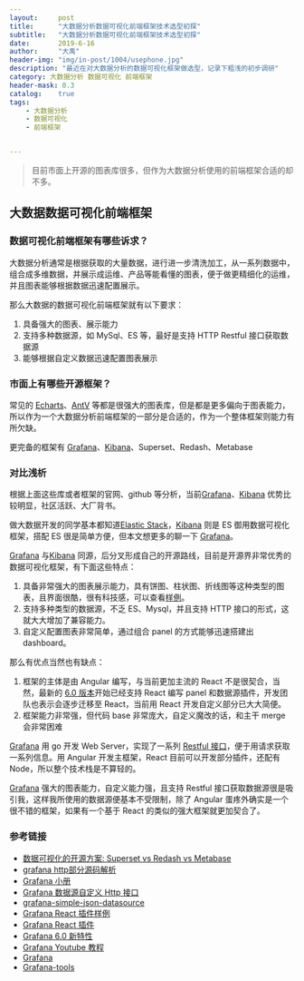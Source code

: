 ```yaml
---
layout:     post
title:      "大数据分析数据可视化前端框架技术选型初探"
subtitle:   "大数据分析数据可视化前端框架技术选型初探"
date:       2019-6-16
author:     "大禹"
header-img: "img/in-post/1004/usephone.jpg"
description: "最近在对大数据分析的数据可视化框架做选型，记录下粗浅的初步调研"
category: 大数据分析 数据可视化 前端框架
header-mask: 0.3
catalog:    true
tags:
    - 大数据分析
	- 数据可视化
	- 前端框架


---
```


> 目前市面上开源的图表库很多，但作为大数据分析使用的前端框架合适的却不多。

## 大数据数据可视化前端框架

### 数据可视化前端框架有哪些诉求？

大数据分析通常是根据获取的大量数据，进行进一步清洗加工，从一系列数据中，组合成多维数据，并展示成运维、产品等能看懂的图表，便于做更精细化的运维，并且图表能够根据数据迅速配置展示。

那么大数据的数据可视化前端框架就有以下要求：

1. 具备强大的图表、展示能力
2. 支持多种数据源，如 MySql、ES 等，最好是支持 HTTP Restful  接口获取数据源
3. 能够根据自定义数据迅速配置图表展示

### 市面上有哪些开源框架？

常见的 [Echarts](https://echarts.baidu.com/)、[AntV](https://antv.alipay.com/zh-cn/index.html) 等都是很强大的图表库，但是都是更多偏向于图表能力，所以作为一个大数据分析前端框架的一部分是合适的，作为一个整体框架则能力有所欠缺。

更完备的框架有 [Grafana](https://grafana.com/)、[Kibana](https://www.elastic.co/cn/products/kibana)、Superset、Redash、Metabase

### 对比浅析

根据上面这些库或者框架的官网、github 等分析，当前[Grafana](https://grafana.com/)、[Kibana](https://www.elastic.co/cn/products/kibana) 优势比较明显，社区活跃、大厂背书。

做大数据开发的同学基本都知道[Elastic Stack](https://www.elastic.co/cn/elk-stack)，[Kibana](https://www.elastic.co/cn/products/kibana) 则是 ES 御用数据可视化框架，搭配 ES 很是简单方便，但本文想更多的聊一下 [Grafana](https://grafana.com/)。

[Grafana](https://grafana.com/) 与[Kibana](https://www.elastic.co/cn/products/kibana) 同源，后分叉形成自己的开源路线，目前是开源界非常优秀的数据可视化框架，有下面这些特点：

1. 具备非常强大的图表展示能力，具有饼图、柱状图、折线图等这种类型的图表，且界面很酷，很有科技感，可以查看[样例](https://play.grafana.org/d/000000012/grafana-play-home?orgId=1)。
2. 支持多种类型的数据源，不乏 ES、Mysql，并且支持 HTTP 接口的形式，这就大大增加了兼容能力。
3. 自定义配置图表非常简单，通过组合 panel 的方式能够迅速搭建出 dashboard。

那么有优点当然也有缺点：

1. 框架的主体是由 Angular 编写，与当前更加主流的 React 不是很契合，当然，最新的 [6.0 版本](https://grafana.com/docs/guides/whats-new-in-v6-0/#react-panels-query-editors)开始已经支持 React 编写 panel 和数据源插件，开发团队也表示会逐步迁移至 React，当前用 React 开发自定义部分已大大简便。
2. 框架能力非常强，但代码 base 非常庞大，自定义魔改的话，和主干 merge 会非常困难

[Grafana](https://grafana.com/)  用 go 开发 Web Server，实现了一系列 [Restful 接口](https://grafana.com/docs/http_api/admin/)，便于用请求获取一系列信息。用 Angular 开发主框架，React 目前可以开发部分插件，还配有 Node，所以整个技术栈是不算轻的。

[Grafana](https://grafana.com/) 强大的图表能力，自定义能力强，且支持 Restful 接口获取数据源很是吸引我，这样我所使用的数据源便基本不受限制，除了 Angular 蛋疼外确实是一个很不错的框架，如果有一个基于 React 的类似的强大框架就更加契合了。

### 参考链接

- [数据可视化的开源方案: Superset vs Redash vs Metabase](<https://zhuanlan.zhihu.com/p/33164124>)
- [grafana http部分源码解析](https://xumc.github.io/blog/2018/07/25/grafana-inside)
- [Grafana 小册](https://zturn.cc/elkbook/elasticsearch/other/grafana.html)
- [Grafana 数据源自定义 Http 接口](https://github.com/grafana/simple-json-datasource)
- [grafana-simple-json-datasource](https://grafana.com/plugins/grafana-simple-json-datasource)
- [Grafana React 插件样例](https://github.com/grafana/react-plugin-examples)
- [Grafana React 插件](https://grafana.com/blog/2019/03/26/writing-react-plugins/)
- [Grafana 6.0 新特性](https://www.infoq.cn/article/YDUNAC_XVBStyFheNEj6)
- [Grafana Youtube 教程](https://www.youtube.com/watch?reload=9&v=sKNZMtoSHN4&index=7&list=PLDGkOdUX1Ujo3wHw9-z5Vo12YLqXRjzg2)
- [Grafana](https://github.com/grafana/grafana)
- [Grafana-tools](https://github.com/grafana-tools/sdk)

